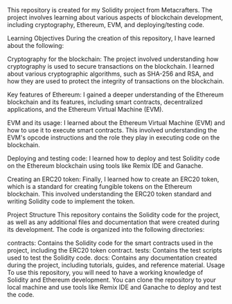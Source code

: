 This repository is created for my Solidity project from Metacrafters. The project involves learning about various aspects of blockchain development, including cryptography, Ethereum, EVM, and deploying/testing code.

Learning Objectives
During the creation of this repository, I have learned about the following:

Cryptography for the blockchain: The project involved understanding how cryptography is used to secure transactions on the blockchain. I learned about various cryptographic algorithms, such as SHA-256 and RSA, and how they are used to protect the integrity of transactions on the blockchain.

Key features of Ethereum: I gained a deeper understanding of the Ethereum blockchain and its features, including smart contracts, decentralized applications, and the Ethereum Virtual Machine (EVM).

EVM and its usage: I learned about the Ethereum Virtual Machine (EVM) and how to use it to execute smart contracts. This involved understanding the EVM's opcode instructions and the role they play in executing code on the blockchain.

Deploying and testing code: I learned how to deploy and test Solidity code on the Ethereum blockchain using tools like Remix IDE and Ganache.

Creating an ERC20 token: Finally, I learned how to create an ERC20 token, which is a standard for creating fungible tokens on the Ethereum blockchain. This involved understanding the ERC20 token standard and writing Solidity code to implement the token.

Project Structure
This repository contains the Solidity code for the project, as well as any additional files and documentation that were created during its development. The code is organized into the following directories:

contracts: Contains the Solidity code for the smart contracts used in the project, including the ERC20 token contract.
tests: Contains the test scripts used to test the Solidity code.
docs: Contains any documentation created during the project, including tutorials, guides, and reference material.
Usage
To use this repository, you will need to have a working knowledge of Solidity and Ethereum development. You can clone the repository to your local machine and use tools like Remix IDE and Ganache to deploy and test the code.



